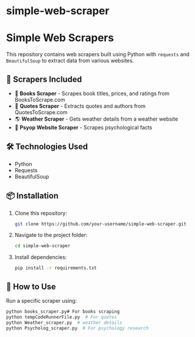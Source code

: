 # simple-web-scraper
# Simple Web Scrapers

This repository contains web scrapers built using Python with `requests` and `BeautifulSoup` to extract data from various websites.

## 📂 Scrapers Included

- 📘 **Books Scraper** - Scrapes book titles, prices, and ratings from BooksToScrape.com
- 📝 **Quotes Scraper** - Extracts quotes and authors from QuotesToScrape.com
- 🌎 **Weather Scraper** - Gets weather details from a weather website
- 🧠 **Psyop Website Scraper** - Scrapes psychological facts

## 🛠 Technologies Used

- Python
- Requests
- BeautifulSoup

## 📦 Installation

1. Clone this repository:
   ```sh
   git clone https://github.com/your-username/simple-web-scraper.git
   ```
2. Navigate to the project folder:
   ```sh
   cd simple-web-scraper
   ```
3. Install dependencies:
   ```sh
   pip install -r requirements.txt
   ```

## 🚀 How to Use

Run a specific scraper using:

```sh
python books_scraper.py# For books scraping
python tempCodeRunnerFile.py  # For quotes
python Weather_scraper.py  # weather details
python Psycholog_scraper.py  # For psychology research
```


